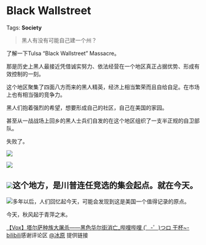 # Black Wallstreet

Tags: **Society**

> 黑人有没有可能自己建一个州？



了解一下Tulsa “Black Wallstreet” Massacre。

那是历史上黑人最接近凭借诚实努力、依法经营在一个地区真正占据优势、形成有效控制的一刻。

这个地区聚集了四面八方而来的黑人精英，经济上相当繁荣而且自给自足。在市场上也有相当强的竞争力。

黑人们抱着强烈的希望，想要形成自己的社区，自己在美国的家园。

甚至从一战战场上回乡的黑人士兵们自发的在这个地区组织了一支半正规的自卫部队。

失败了。

  


![](https://pic2.zhimg.com/50/v2-227e2eb74f857dc7f5b461c8ec69ffa8_720w.jpg?source=1940ef5c)  


![](https://pica.zhimg.com/50/v2-e5a672a3d01b431c7df33d085ca97253_720w.jpg?source=1940ef5c)  


![](https://pic2.zhimg.com/50/v2-81243092654cd4e6be9a42dea72091d6_720w.jpg?source=1940ef5c)**这个地方，是川普连任竞选的集会起点。就在今天。**
---------------------------

![](https://pic1.zhimg.com/50/v2-0696d7a65c51401b89a0c0cfba634fdb_720w.jpg?source=1940ef5c)多年以后，人们回忆起今天，可能会发现到这是美国一个值得记录的原点。

今天，秋风起于青萍之末。

[【Vox】塔尔萨种族大屠杀——黑色华尔街消亡\_哔哩哔哩 (゜-゜)つロ 干杯~-bilibili](https://link.zhihu.com/?target=https%3A//m.bilibili.com/video/BV1yb411b7Ng%3Ft%3D501)感谢评论区 [@冰原](https://www.zhihu.com/people/a575e230cbbdee1b5c59342e3531834b) 提供链接



